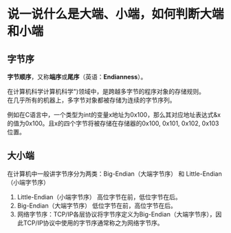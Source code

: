 # 说一说什么是大端、小端，如何判断大端和小端 

## 字节序

**字节顺序**，又称**端序**或**尾序**（英语：**Endianness**）。

在计算机科学计算机科学")领域中，是跨越多字节的程序对象的存储规则。  
在几乎所有的机器上，多字节对象都被存储为连续的字节序列。

例如在C语言中，一个类型为int的变量x地址为0x100，那么其对应地址表达式&x的值为0x100。且x的四个字节将被存储在存储器的0x100, 0x101, 0x102, 0x103位置。

## 大小端

在计算机中一般讲字节序分为两类：Big-Endian（大端字节序） 和 Little-Endian（小端字节序）

1. Little-Endian（小端字节序） 高位字节在前，低位字节在后。
2. Big-Endian（大端字节序） 低位字节在前，高位字节在后。
3. 网络字节序：TCP/IP各层协议将字节序定义为Big-Endian（大端字节序），因此TCP/IP协议中使用的字节序通常称之为网络字节序。

‍
